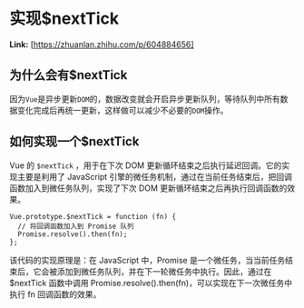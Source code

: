 # 实现$nextTick



 **Link:** [https://zhuanlan.zhihu.com/p/604884656]

## 为什么会有$nextTick  

因为`Vue`是异步更新`DOM`的，数据改变就会开启异步更新队列，等待队列中所有数据变化完成后再统一更新，这样做可以减少不必要的`DOM`操作。

## 如何实现一个$nextTick  

Vue 的 `$nextTick` ，用于在下次 DOM 更新循环结束之后执行延迟回调。它的实现主要是利用了 JavaScript 引擎的微任务机制，通过在当前任务结束后，把回调函数加入到微任务队列，实现了下次 DOM 更新循环结束之后再执行回调函数的效果。

```
Vue.prototype.$nextTick = function (fn) {
  // 将回调函数加入到 Promise 队列
  Promise.resolve().then(fn);
};

```

该代码的实现原理是：在 JavaScript 中，Promise 是一个微任务，当当前任务结束后，它会被添加到微任务队列，并在下一轮微任务中执行。因此，通过在 $nextTick 函数中调用 Promise.resolve().then(fn)，可以实现在下一次微任务中执行 fn 回调函数的效果。

